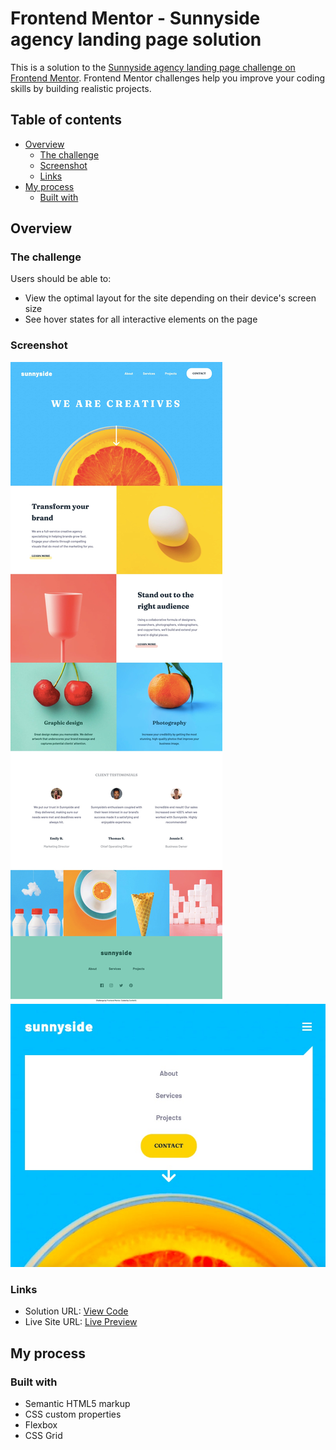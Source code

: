 # Frontend Mentor - Sunnyside agency landing page solution

This is a solution to the [Sunnyside agency landing page challenge on Frontend Mentor](https://www.frontendmentor.io/challenges/sunnyside-agency-landing-page-7yVs3B6ef). Frontend Mentor challenges help you improve your coding skills by building realistic projects.

## Table of contents

- [Overview](#overview)
  - [The challenge](#the-challenge)
  - [Screenshot](#screenshot)
  - [Links](#links)
- [My process](#my-process)
  - [Built with](#built-with)

## Overview

### The challenge

Users should be able to:

- View the optimal layout for the site depending on their device's screen size
- See hover states for all interactive elements on the page

### Screenshot

![Desktop](./screenshot.jpg)
![Responsive menu](./screenshot2.jpg)

### Links

- Solution URL: [View Code](https://github.com/confett0/frontendmentor-sunnyside-agency-landing-page)
- Live Site URL: [Live Preview](https://confett0.github.io/frontendmentor-sunnyside-agency-landing-page/)

## My process

### Built with

- Semantic HTML5 markup
- CSS custom properties
- Flexbox
- CSS Grid
